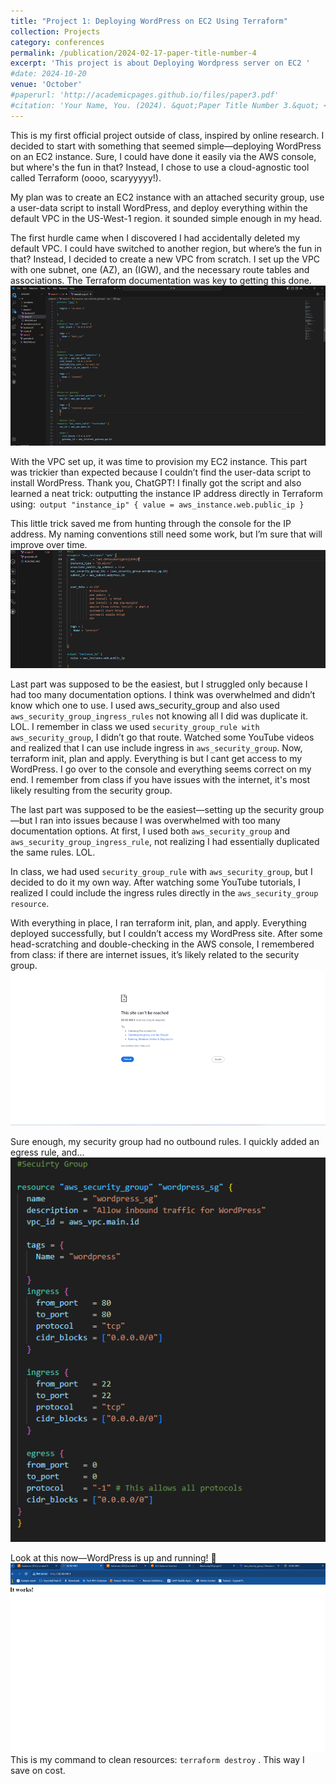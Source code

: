 ```yaml
---
title: "Project 1: Deploying WordPress on EC2 Using Terraform"
collection: Projects
category: conferences
permalink: /publication/2024-02-17-paper-title-number-4
excerpt: 'This project is about Deploying Wordpress server on EC2 '
#date: 2024-10-20
venue: 'October'
#paperurl: 'http://academicpages.github.io/files/paper3.pdf'
#citation: 'Your Name, You. (2024). &quot;Paper Title Number 3.&quot; <i>GitHub Journal of Bugs</i>. 1(3).'
---
```


This is my first official project outside of class, inspired by online research. I decided to start with something that seemed simple—deploying WordPress on an EC2 instance. Sure, I could have done it easily via the AWS console, but where's the fun in that? Instead, I chose to use a cloud-agnostic tool called Terraform (oooo, scaryyyyy!).


My plan was to create an EC2 instance with an attached security group, use a user-data script to install WordPress, and deploy everything within the default VPC in the US-West-1 region. it sounded simple enough in my head.

The first hurdle came when I discovered I had accidentally deleted my default VPC.  I could have switched to another region, but where’s the fun in that? Instead, I decided to create a new VPC from scratch. I set up the VPC with one subnet, one  (AZ), an (IGW), and the necessary route tables and associations. The Terraform documentation was key to getting this done.
![Profile Image](../images/Picture1.png)
 
With the VPC set up, it was time to provision my EC2 instance. This part was trickier than expected because I couldn’t find the user-data script to install WordPress. Thank you, ChatGPT! I finally got the script and also learned a neat trick: outputting the instance IP address directly in Terraform using:``` output "instance_ip" {
  value = aws_instance.web.public_ip
}```

This little trick saved me from hunting through the console for the IP address. My naming conventions still need some work, but I’m sure that will improve over time.
 ![Profile Image](../images/Picture2.png)

Last part was supposed to be the easiest, but I struggled only because I had too many documentation options. I think was overwhelmed and didn’t know which one to use. I used aws_security_group and also used ```aws_security_group_ingress_rules``` not knowing all I did was duplicate it. LOL. I remember in class we used ```security_group_rule with aws_security_group```, I didn’t go that route. Watched some YouTube videos and realized that I can use include ingress  in ```aws_security_group```. Now, terraform init, plan and apply. Everything is but I cant get access to my WordPress. I go over to the console and everything seems correct on my end. I remember from class if you have  issues with the internet, it's most likely resulting from the security group. 

The last part was supposed to be the easiest—setting up the security group—but I ran into issues because I was overwhelmed with too many documentation options. At first, I used both ```aws_security_group``` and ```aws_security_group_ingress_rule```, not realizing I had essentially duplicated the same rules. LOL.

In class, we had used ```security_group_rule``` with ```aws_security_group```, but I decided to do it my own way. After watching some YouTube tutorials, I realized I could include the ingress rules directly in the ```aws_security_group resource```.

With everything in place, I ran terraform init, plan, and apply. Everything deployed successfully, but I couldn’t access my WordPress site. After some head-scratching and double-checking in the AWS console, I remembered from class: if there are internet issues, it’s likely related to the security group.
![Profile Image](../images/Picture3.png)



 
Sure enough, my security group had no outbound rules. I quickly added an egress rule, and... 
![Profile Image](../images/Picture4.png)

Look at this now—WordPress is up and running! 🚀  
![Profile Image](../images/Picture5.png)
This is my command to clean resources: ```terraform destroy``` . This way I save on cost.

